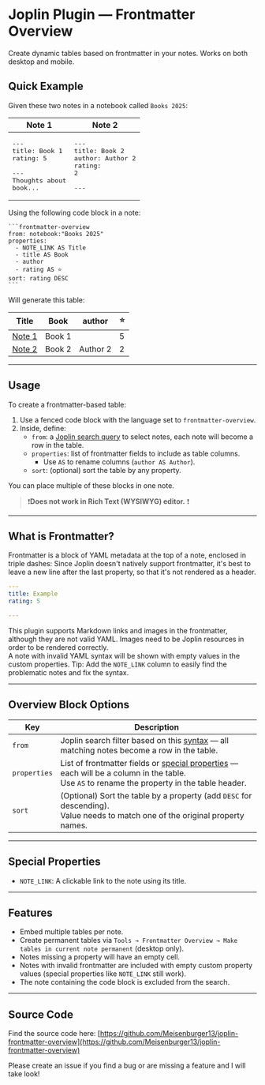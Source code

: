 # Joplin Plugin — Frontmatter Overview
Create dynamic tables based on frontmatter in your notes. Works on both desktop and mobile.

## Quick Example

Given these two notes in a notebook called `Books 2025`:

| Note 1                                                                            | Note 2                                                                      |
|-----------------------------------------------------------------------------------|-----------------------------------------------------------------------------|
| <pre>---<br>title: Book 1<br>rating: 5<br><br>---<br>Thoughts about book...</pre> | <pre>---<br>title: Book 2<br>author: Author 2<br>rating: 2<br><br>---</pre> |

Using the following code block in a note:
  
    ```frontmatter-overview
    from: notebook:"Books 2025"
    properties:
      - NOTE_LINK AS Title
      - title AS Book
      - author
      - rating AS ⭐
    sort: rating DESC
    ```

Will generate this table:

| Title      | Book   | author   | ⭐ |
|------------|--------|----------|---|
| [Note 1]() | Book 1 |          | 5 |
| [Note 2]() | Book 2 | Author 2 | 2 |

---

## Usage

To create a frontmatter-based table:

1. Use a fenced code block with the language set to `frontmatter-overview`.
2. Inside, define:
   - `from`: a [Joplin search query](https://joplinapp.org/help/apps/search/) to select notes, each note will become a row in the table.
   - `properties`: list of frontmatter fields to include as table columns.
     - Use `AS` to rename columns (`author AS Author`).
   - `sort`: (optional) sort the table by any property.

You can place multiple of these blocks in one note.

> ❗**Does not work in Rich Text (WYSIWYG) editor.** ❗ 

---

## What is Frontmatter?

Frontmatter is a block of YAML metadata at the top of a note, enclosed in triple dashes:
Since Joplin doesn't natively support frontmatter, it's best to leave a new line after the last property, so that it's not rendered as a header.

```yaml
---
title: Example
rating: 5

---
```

This plugin supports Markdown links and images in the frontmatter, although they are not valid YAML.
Images need to be Joplin resources in order to be rendered correctly.  
A note with invalid YAML syntax will be shown with empty values in the custom properties.
Tip: Add the `NOTE_LINK` column to easily find the problematic notes and fix the syntax.

---

## Overview Block Options

| Key          | Description                                                                                                                                                            |
|--------------|------------------------------------------------------------------------------------------------------------------------------------------------------------------------|
| `from`       | Joplin search filter based on this [syntax](https://joplinapp.org/help/apps/search/) — all matching notes become a row in the table.                                   |
| `properties` | List of frontmatter fields or [special properties](#special-properties) — each will be a column in the table.<br> Use `AS` to rename the property in the table header. |
| `sort`       | (Optional) Sort the table by a property (add `DESC` for descending). <br> Value needs to match one of the original property names.                                     |

---

## Special Properties

- `NOTE_LINK`: A clickable link to the note using its title.

---

## Features

- Embed multiple tables per note.
- Create permanent tables via `Tools → Frontmatter Overview → Make tables in current note permanent` (desktop only).
- Notes missing a property will have an empty cell.
- Notes with invalid frontmatter are included with empty custom property values (special properties like `NOTE_LINK` still work).
- The note containing the code block is excluded from the search.

---

## Source Code

Find the source code here: [https://github.com/Meisenburger13/joplin-frontmatter-overview](https://github.com/Meisenburger13/joplin-frontmatter-overview)

Please create an issue if you find a bug or are missing a feature and I will take  look!